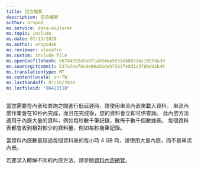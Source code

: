 ```yaml
---
title: 包含檔案
description: 包含檔案
author: orspod
ms.service: data-explorer
ms.topic: include
ms.date: 07/13/2020
ms.author: orspodek
ms.reviewer: alexefro
ms.custom: include file
ms.openlocfilehash: e6704592a5b0f1a984ea5651eb8073ac105fda3d
ms.sourcegitcommit: 537a7eaf8c8e06a5bde57503fedd1c3706dd2b45
ms.translationtype: MT
ms.contentlocale: zh-TW
ms.lasthandoff: 07/16/2020
ms.locfileid: "86423118"
---
```

當您需要在內嵌和查詢之間進行低延遲時，請使用串流內嵌來載入資料。 串流內嵌作業會在10秒內完成，而且在完成後，您的資料會立即可供查詢。 此內嵌方法適用于內嵌大量的資料，例如每秒數千筆記錄，散佈于數千個數據表。 每個資料表都會收到相對較少的資料量，例如每秒幾筆記錄。

當資料內嵌數量超過每個資料表的每小時 4 GB 時，請使用大量內嵌，而不是串流內嵌。

若要深入瞭解不同的內嵌方法，請參閱[資料內嵌總覽](../ingest-data-overview.md)。
